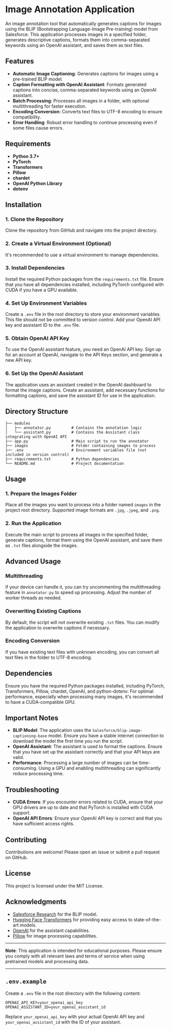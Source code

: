 # Image Annotation Application

An image annotation tool that automatically generates captions for images using the BLIP (Bootstrapping Language-Image Pre-training) model from Salesforce. This application processes images in a specified folder, generates descriptive captions, formats them into comma-separated keywords using an OpenAI assistant, and saves them as text files.

## Features

- **Automatic Image Captioning**: Generates captions for images using a pre-trained BLIP model.
- **Caption Formatting with OpenAI Assistant**: Formats generated captions into concise, comma-separated keywords using an OpenAI assistant.
- **Batch Processing**: Processes all images in a folder, with optional multithreading for faster execution.
- **Encoding Conversion**: Converts text files to UTF-8 encoding to ensure compatibility.
- **Error Handling**: Robust error handling to continue processing even if some files cause errors.

## Requirements

- **Python 3.7+**
- **PyTorch**
- **Transformers**
- **Pillow**
- **chardet**
- **OpenAI Python Library**
- **dotenv**

## Installation

### 1. Clone the Repository

Clone the repository from GitHub and navigate into the project directory.

### 2. Create a Virtual Environment (Optional)

It's recommended to use a virtual environment to manage dependencies.

### 3. Install Dependencies

Install the required Python packages from the `requirements.txt` file. Ensure that you have all dependencies installed, including PyTorch configured with CUDA if you have a GPU available.

### 4. Set Up Environment Variables

Create a `.env` file in the root directory to store your environment variables. This file should not be committed to version control. Add your OpenAI API key and assistant ID to the `.env` file.

### 5. Obtain OpenAI API Key

To use the OpenAI assistant feature, you need an OpenAI API key. Sign up for an account at OpenAI, navigate to the API Keys section, and generate a new API key.

### 6. Set Up the OpenAI Assistant

The application uses an assistant created in the OpenAI dashboard to format the image captions. Create an assistant, add necessary functions for formatting captions, and save the assistant ID for use in the application.

## Directory Structure

```
├── modules
│   ├── annotator.py         # Contains the annotation logic
│   └── assistant.py         # Contains the Assistant class integrating with OpenAI API
├── app.py                   # Main script to run the annotator
├── images                   # Folder containing images to process
├── .env                     # Environment variables file (not included in version control)
├── requirements.txt         # Python dependencies
└── README.md                # Project documentation
```

## Usage

### 1. Prepare the Images Folder

Place all the images you want to process into a folder named `images` in the project root directory. Supported image formats are `.jpg`, `.jpeg`, and `.png`.

### 2. Run the Application

Execute the main script to process all images in the specified folder, generate captions, format them using the OpenAI assistant, and save them as `.txt` files alongside the images.

## Advanced Usage

### Multithreading

If your device can handle it, you can try uncommenting the multithreading feature in `annotator.py` to speed up processing. Adjust the number of worker threads as needed.

### Overwriting Existing Captions

By default, the script will not overwrite existing `.txt` files. You can modify the application to overwrite captions if necessary.

### Encoding Conversion

If you have existing text files with unknown encoding, you can convert all text files in the folder to UTF-8 encoding.

## Dependencies

Ensure you have the required Python packages installed, including PyTorch, Transformers, Pillow, chardet, OpenAI, and python-dotenv. For optimal performance, especially when processing many images, it's recommended to have a CUDA-compatible GPU.

## Important Notes

- **BLIP Model**: The application uses the `Salesforce/blip-image-captioning-base` model. Ensure you have a stable internet connection to download the model the first time you run the script.
- **OpenAI Assistant**: The assistant is used to format the captions. Ensure that you have set up the assistant correctly and that your API keys are valid.
- **Performance**: Processing a large number of images can be time-consuming. Using a GPU and enabling multithreading can significantly reduce processing time.

## Troubleshooting

- **CUDA Errors**: If you encounter errors related to CUDA, ensure that your GPU drivers are up to date and that PyTorch is installed with CUDA support.
- **OpenAI API Errors**: Ensure your OpenAI API key is correct and that you have sufficient access rights.

## Contributing

Contributions are welcome! Please open an issue or submit a pull request on GitHub.

## License

This project is licensed under the MIT License.

## Acknowledgments

- [Salesforce Research](https://github.com/salesforce/BLIP) for the BLIP model.
- [Hugging Face Transformers](https://huggingface.co/docs/transformers/index) for providing easy access to state-of-the-art models.
- [OpenAI](https://openai.com/) for the assistant capabilities.
- [Pillow](https://python-pillow.org/) for image processing capabilities.

---

**Note**: This application is intended for educational purposes. Please ensure you comply with all relevant laws and terms of service when using pretrained models and processing data.

---

## `.env.example`

Create a `.env` file in the root directory with the following content:

```
OPENAI_API_KEY=your_openai_api_key
OPENAI_ASSISTANT_ID=your_openai_assistant_id
```

Replace `your_openai_api_key` with your actual OpenAI API key and `your_openai_assistant_id` with the ID of your assistant.